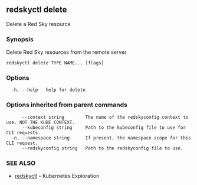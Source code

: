 ## redskyctl delete

Delete a Red Sky resource

### Synopsis

Delete Red Sky resources from the remote server

```
redskyctl delete TYPE NAME... [flags]
```

### Options

```
  -h, --help   help for delete
```

### Options inherited from parent commands

```
      --context string        The name of the redskyconfig context to use. NOT THE KUBE CONTEXT.
      --kubeconfig string     Path to the kubeconfig file to use for CLI requests.
  -n, --namespace string      If present, the namespace scope for this CLI request.
      --redskyconfig string   Path to the redskyconfig file to use.
```

### SEE ALSO

* [redskyctl](redskyctl.md)	 - Kubernetes Exploration

